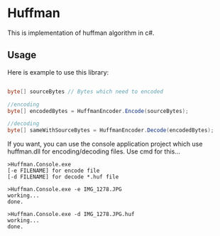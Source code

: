 Huffman
=======

This is implementation of huffman algorithm in c#.

Usage
--

Here is example to use this library:
```C#

byte[] sourceBytes // Bytes which need to encoded

//encoding
byte[] encodedBytes = HuffmanEncoder.Encode(sourceBytes);

//decoding
byte[] sameWithSourceBytes = HuffmanEncoder.Decode(encodedBytes);

```

If you want, you can use the console application project which use huffman.dll for encoding/decoding files.
Use cmd for this...
```
>Huffman.Console.exe
[-e FILENAME] for encode file
[-d FILENAME] for decode *.huf file

>Huffman.Console.exe -e IMG_1278.JPG
working...
done.

>Huffman.Console.exe -d IMG_1278.JPG.huf
working...
done.
```
